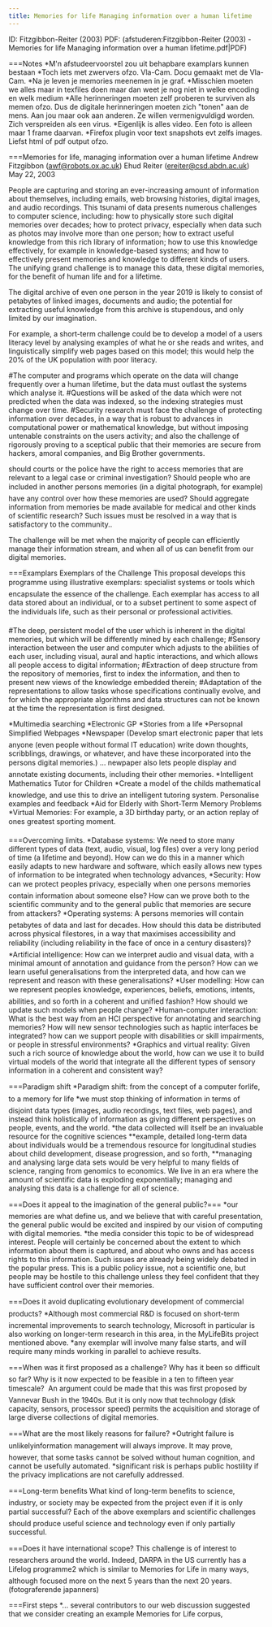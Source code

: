 ```yaml
---
title: Memories for life Managing information over a human lifetime
---
```

ID: Fitzgibbon-Reiter (2003)
PDF: (afstuderen:Fitzgibbon-Reiter (2003) - Memories for life Managing information over a human lifetime.pdf|PDF)

===Notes
*M'n afstudeervoorstel zou uit behapbare examplars kunnen bestaan
*Toch iets met zwervers ofzo. Vla-Cam. Docu gemaakt met de Vla-Cam.
*Na je leven je memories meenemen in je graf.
*Misschien moeten we alles maar in texfiles doen maar dan weet je nog niet in welke encoding en welk medium
*Alle herinneringen moeten zelf proberen te surviven als memen ofzo. Dus de digitale herinneringen moeten zich "tonen" aan de mens. Aan jou maar ook aan anderen. Ze willen vermenigvuldigd worden. Zich verspreiden als een virus.
*Eigenlijk is alles video. Een foto is alleen maar 1 frame daarvan.
*Firefox plugin voor text snapshots evt zelfs images. Liefst html of pdf output ofzo.

===Memories for life, managing information over a human lifetime
Andrew Fitzgibbon (awf@robots.ox.ac.uk)
Ehud Reiter (ereiter@csd.abdn.ac.uk)
May 22, 2003

People are capturing and storing an ever-increasing amount of information about themselves, including emails, web browsing histories, digital images, and audio recordings. This tsunami of data presents numerous challenges to computer science, including: how to physically store such digital memories over decades; how to protect privacy, especially when data such as photos may involve more than one person; how to extract useful knowledge from this rich library of information; how to use this knowledge effectively, for example in knowledge-based systems; and how to effectively present
memories and knowledge to different kinds of users. The unifying grand challenge is to manage this data, these digital memories, for the benefit of human life and for a lifetime.

The digital archive of even one person in the year 2019 is likely to consist of petabytes of linked images, documents and audio; the potential for extracting useful knowledge from this archive is stupendous, and only limited by our imagination.

For example, a short-term challenge could be to develop a model of a users literacy level by analysing examples of what he or she reads and writes, and linguistically simplify web pages based on this model; this would help the 20% of the UK population with poor literacy.

#The computer and programs which operate on the data will change frequently over a human lifetime, but the data must outlast the systems which analyse it. 
#Questions will be asked of the data which were not predicted when the data was indexed, so the indexing strategies must change over time. 
#Security research must face the challenge of protecting information over decades, in a way that is robust to advances in computational power or mathematical knowledge, but without imposing untenable constraints on the users activity; and also the challenge of rigorously proving to a sceptical public that their memories are secure from hackers, amoral companies, and Big Brother governments.

should courts or the police have the right to access memories that are relevant to a legal case or criminal investigation? Should people who are included in another persons memories (in a digital photograph, for example) have any control over how these memories are used? Should aggregate  information from memories be made available for medical and other kinds of scientific research? Such issues must be resolved in a way that is satisfactory to the community..

The challenge will be met when the majority of people can efficiently manage their information stream, and when all of us can benefit from our digital memories.

===Examplars
Exemplars of the Challenge  This proposal develops this programme using illustrative exemplars: specialist systems or tools which encapsulate the essence of the challenge. Each exemplar has access to all data stored about an individual, or to a subset pertinent to some aspect of the individuals life, such as their personal or professional activities.

#The deep, persistent model of the user which is inherent in the digital memories, but which will be differently mined by each challenge;
#Sensory interaction between the user and computer which adjusts to the abilities of each user, including visual, aural and haptic interactions, and which allows all people access to digital information;
#Extraction of deep structure from the repository of memories, first to index the information, and then to present new views of the knowledge embedded therein;
#Adaptation of the representations to allow tasks whose specifications continually evolve, and for which the appropriate algorithms and data structures can not be known at the time the representation is first designed.

*Multimedia searching
*Electronic GP 
*Stories from a life
*Persopnal Simplified Webpages
*Newspaper (Develop smart electronic paper that lets anyone (even people without formal IT education) write down thoughts, scribblings, drawings, or whatever, and have these incorporated into the persons digital memories.) ... newpaper also lets people display and annotate existing documents, including their other memories.
*Intelligent Mathematics Tutor for Children
*Create a model of the childs mathematical knowledge, and use this to drive an intelligent tutoring system. Personalise examples and feedback
*Aid for Elderly with Short-Term Memory Problems
*Virtual Memories: For example, a 3D birthday party, or an action replay of ones greatest sporting moment.


===Overcoming limits.
*Database systems: We need to store many different types of data (text, audio, visual, log files) over a very long period of time (a lifetime and beyond). How can we do this in a manner which easily adapts to new hardware and software, which easily allows new types of information to be integrated when technology advances,
*Security: How can we protect peoples privacy, especially when one persons memories contain information about someone else? How can we prove both to the scientific community and to the general public that memories are secure from attackers?
*Operating systems: A persons memories will contain petabytes of data and last for decades. How should this data be distributed across physical filestores, in a way that maximises accessibility and reliability (including reliability in the face of once in a century disasters)?
*Artificial intelligence: How can we interpret audio and visual data, with a minimal amount of annotation and guidance from the person? How can we learn useful generalisations from the interpreted data, and how can we represent and reason with these generalisations?
*User modelling: How can we represent peoples knowledge, experiences, beliefs, emotions, intents, abilities, and so forth in a coherent and unified fashion? How should we update such models when people change? 
*Human-computer interaction: What is the best way from an HCI perspective for annotating and searching memories? How will new sensor technologies such as haptic interfaces be integrated?
how can we support people with disabilities or skill impairments, or people in stressful environments?
*Graphics and virtual reality: Given such a rich source of knowledge about the world, how can we use it to build virtual models of the world that integrate all the different types of sensory information in a coherent and consistent way?

===Paradigm shift
*Paradigm shift: from the concept of a computer forlife, to a memory for life
*we must stop thinking of information in terms of disjoint data types (images, audio recordings, text files, web pages), and instead think holistically of information as giving different perspectives on people, events, and the world.
*the data collected will itself be an invaluable resource for the cognitive sciences
**example, detailed long-term data about individuals would be a tremendous resource for longitudinal studies about child development, disease progression, and so forth,
**managing and analysing large data sets would be very helpful to many fields of science, ranging from genomics to economics. We live in an era where the amount of scientific data is exploding exponentially; managing and analysing this data is a challenge for all of science.

===Does it appeal to the imagination of the general public?===
*our memories are what define us, and we believe that with careful presentation, the general public would be excited and inspired by our vision of computing with digital memories.
*the media consider this topic to be of widespread interest. People will certainly be concerned about the extent to which information about them is captured, and about who owns and has access rights to this information. Such issues are already being widely debated in the popular press. This is a public policy issue, not a scientific one, but people may be hostile to this challenge unless they feel confident that they have sufficient control over their memories.


===Does it avoid duplicating evolutionary development of commercial products?
*Although most commercial R&D is focused on short-term incremental improvements to search technology, Microsoft in particular is also working on longer-term research in this area, in the MyLifeBits project mentioned above.
*any exemplar will involve many false starts, and will require many minds working in parallel to achieve results.

===When was it first proposed as a challenge? Why has it been so difficult so far?
Why is it now expected to be feasible in a ten to fifteen year timescale?  An argument could be made that this was first proposed by Vannevar Bush in the 1940s. But it is only now that technology (disk capacity, sensors, processor speed) permits the acquisition and storage of large diverse collections of digital memories. 

===What are the most likely reasons for failure?
*Outright failure is unlikelyinformation management will always improve. It may prove, however, that some tasks cannot be solved without human cognition, and cannot be usefully automated. 
*significant risk is perhaps public hostility if the privacy implications are not carefully addressed.

===Long-term benefits
What kind of long-term benefits to science, industry, or society may be expected from the project even if it is only partial successful? Each of the above exemplars and scientific challenges should produce useful science and technology even if only partially successful.

===Does it have international scope?
This challenge is of interest to researchers around the world. Indeed, DARPA in the US currently has a Lifelog programme2 which is similar to Memories for Life in many ways, although focused more on the next 5 years than the next 20 years.  (fotograferende japanners)

===First steps
*... several contributors to our web discussion suggested that we consider creating an example Memories for Life corpus,

